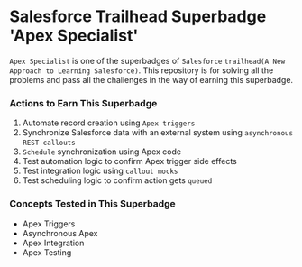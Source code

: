 # Salesforce Trailhead Superbadge 'Apex Specialist'
`Apex Specialist` is one of the superbadges of `Salesforce` `trailhead(A New Approach to Learning Salesforce)`.
This repository is for solving all the problems and pass all the challenges in the way of earning this superbadge.

### Actions to Earn This Superbadge
1. Automate record creation using `Apex triggers`
2. Synchronize Salesforce data with an external system using `asynchronous` `REST callouts`
3. `Schedule` synchronization using Apex code
4. Test automation logic to confirm Apex trigger side effects
5. Test integration logic using `callout mocks`
6. Test scheduling logic to confirm action gets `queued`

### Concepts Tested in This Superbadge
* Apex Triggers
* Asynchronous Apex
* Apex Integration
* Apex Testing

